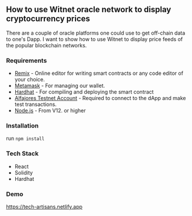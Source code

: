 ## How to use Witnet oracle network to display cryptocurrency prices

There are a couple of oracle platforms one could use to get off-chain data to one's Dapp. I want to show how to use Witnet to display price feeds of the popular blockchain networks.

### Requirements
- [Remix](https://remix.ethereum.org/) - Online editor for writing smart contracts or any code editor of your choice.
- [Metamask](https://metamask.io/) - For managing our wallet.
- [Hardhat](https://hardhat.org/) - For compiling and deploying the smart contract
- [Alfajores Testnet Account](https://developers.celo.org/3-simple-steps-to-connect-your-metamask-wallet-to-celo-732d4a139587) - Required to connect to the dApp and make test transactions.
- [Node.js](https://nodejs.org/en/) - From V12. or higher

### Installation
run `npm install` 

### Tech Stack
- React
- Solidity
- Hardhat

### Demo
https://tech-artisans.netlify.app